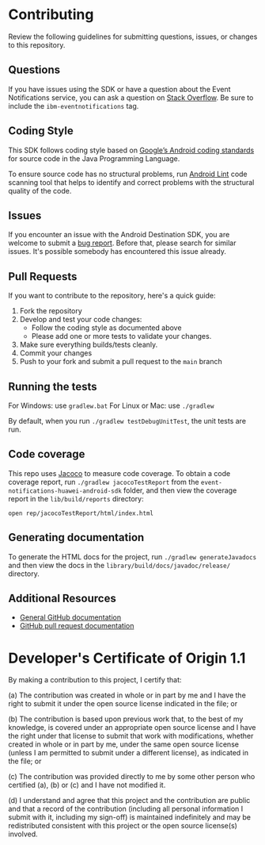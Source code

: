 # Contributing

Review the following guidelines for submitting questions, issues, or changes to this repository.

## Questions

If you have issues using the SDK or have a question about the Event Notifications service, you can ask a question on [Stack Overflow](https://stackoverflow.com/questions/tagged/ibm-eventnotifications). Be sure to include the `ibm-eventnotifications` tag.

## Coding Style
This SDK follows coding style based on [Google’s Android coding standards][GoogleAndroidCodingStandard] for source code in the Java Programming Language.

To ensure source code has no structural problems, run [Android Lint][AndroidLint] code scanning tool that helps to identify and correct problems with the structural quality of the code.

## Issues

If you encounter an issue with the Android Destination SDK, you are welcome to submit a [bug report](https://github.com/IBM/event-notifications-huawei-android-sdk).
Before that, please search for similar issues. It's possible somebody has encountered this issue already.

## Pull Requests

If you want to contribute to the repository, here's a quick guide:

1. Fork the repository
2. Develop and test your code changes:
    * Follow the coding style as documented above
    * Please add one or more tests to validate your changes.
3. Make sure everything builds/tests cleanly.
4. Commit your changes
5. Push to your fork and submit a pull request to the `main` branch

## Running the tests

For Windows: use `gradlew.bat`
For Linux or Mac: use `./gradlew`

By default, when you run `./gradlew testDebugUnitTest`, the unit tests are run.

## Code coverage

This repo uses [Jacoco](https://www.eclemma.org/jacoco/) to measure code coverage. To obtain a code coverage report, run `./gradlew jacocoTestReport` from the `event-notifications-huawei-android-sdk` folder, and then view the coverage report in the `lib/build/reports` directory:

```
open rep/jacocoTestReport/html/index.html
```

## Generating documentation

To generate the HTML docs for the project, run `./gradlew generateJavadocs` and then view the docs in the `library/build/docs/javadoc/release/` directory.

## Additional Resources

* [General GitHub documentation](https://help.github.com/)
* [GitHub pull request documentation](https://help.github.com/send-pull-requests/)

[stackoverflow]: http://stackoverflow.com/questions/ask?tags=ibm-eventnotifications
[GoogleAndroidCodingStandard]: https://google.github.io/styleguide/javaguide.html
[AndroidLint]: https://developer.android.com/studio/write/lint#commandline

# Developer's Certificate of Origin 1.1

By making a contribution to this project, I certify that:

(a) The contribution was created in whole or in part by me and I
   have the right to submit it under the open source license
   indicated in the file; or

(b) The contribution is based upon previous work that, to the best
   of my knowledge, is covered under an appropriate open source
   license and I have the right under that license to submit that
   work with modifications, whether created in whole or in part
   by me, under the same open source license (unless I am
   permitted to submit under a different license), as indicated
   in the file; or

(c) The contribution was provided directly to me by some other
   person who certified (a), (b) or (c) and I have not modified
   it.

(d) I understand and agree that this project and the contribution
   are public and that a record of the contribution (including all
   personal information I submit with it, including my sign-off) is
   maintained indefinitely and may be redistributed consistent with
   this project or the open source license(s) involved.
